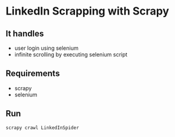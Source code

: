 LinkedIn Scrapping with Scrapy
=====================

## It handles
* user login using selenium
* infinite scrolling by executing selenium script

## Requirements

* scrapy
* selenium


## Run
	scrapy crawl LinkedInSpider